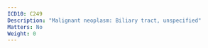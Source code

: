```yaml
---
ICD10: C249
Description: "Malignant neoplasm: Biliary tract, unspecified"
Matters: No
Weight: 0
---
```


